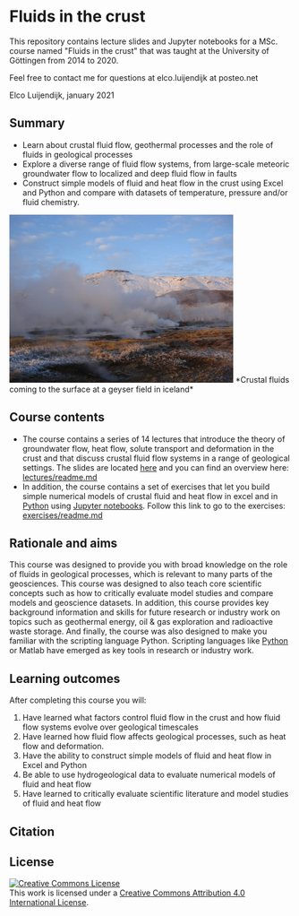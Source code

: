 # Fluids in the crust

This repository contains lecture slides and Jupyter notebooks for a MSc. course named "Fluids in the crust" that was taught at the University of Göttingen from 2014 to 2020.

Feel free to contact me for questions at elco.luijendijk at posteo.net
 
Elco Luijendijk, january 2021


## Summary

* Learn about crustal fluid flow, geothermal processes and the role of fluids in geological processes
* Explore a diverse range of fluid flow systems, from large-scale meteoric groundwater flow to localized and deep fluid flow in faults
* Construct simple models of fluid and heat flow in the crust using Excel and Python and compare with datasets of temperature, pressure and/or fluid chemistry.



<img src="geysers.png" width="400">
*Crustal fluids coming to the surface at a geyser field in iceland*


## Course contents

* The course contains a series of 14 lectures that introduce the theory of groundwater flow, heat flow, solute transport and deformation in the crust and that discuss crustal fluid flow systems in a range of geological settings. The slides are located [here](lectures) and you can find an overview here: [lectures/readme.md](lectures/readme.md)
* In addition, the course contains a set of exercises that let you build simple numerical models of crustal fluid and heat flow in excel and in [Python](https://www.python.org/) using [Jupyter notebooks](https://jupyter.org/). Follow this link to go to the exercises: [exercises/readme.md](exercises/readme.md)


## Rationale and aims

This course was designed to provide you with broad knowledge on the role of fluids in geological processes, which is relevant to many parts of the geosciences. This course was designed to also teach core scientific concepts such as how to critically evaluate model studies and compare models and geoscience datasets. In addition, this course provides key background information and skills for future research or industry work on topics such as geothermal energy, oil & gas exploration and radioactive waste storage. And finally, the course was also designed to make you familiar with the scripting language Python. Scripting languages like [Python](https://www.python.org/) or Matlab have emerged as key tools in research or industry work.
  

## Learning outcomes

After completing this course you will:

1. Have learned what factors control fluid flow in the crust and how fluid flow systems evolve over geological timescales
2. Have learned how fluid flow affects geological processes, such as heat flow and deformation. 
3. Have the ability to construct simple models of fluid and heat flow in Excel and Python
4. Be able to use hydrogeological data to evaluate numerical models of fluid and heat flow
5. Have learned to critically evaluate scientific literature and model studies of fluid and heat flow


## Citation



## License

<a rel="license" href="http://creativecommons.org/licenses/by/4.0/"><img alt="Creative Commons License" style="border-width:0" src="https://i.creativecommons.org/l/by/4.0/88x31.png" /></a><br />This work is licensed under a <a rel="license" href="http://creativecommons.org/licenses/by/4.0/">Creative Commons Attribution 4.0 International License</a>.




 
